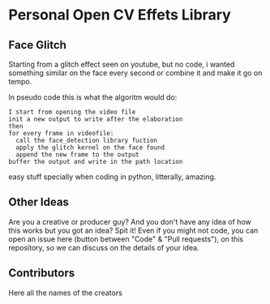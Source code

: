 # Personal Open CV Effets Library

## Face Glitch
Starting from a glitch effect seen on youtube, but no code, i wanted something similar on the face every second or combine it and make it go on tempo.

In pseudo code this is what the algoritm would do:
``` pseudocode 
I start from opening the video file
init a new output to write after the elaboration
then 
for every frame in videofile:
  call the face_detection library fuction
  apply the glitch kernel on the face found
  append the new frame to the output
buffer the output and write in the path location
```
easy stuff specially when coding in python, litterally, amazing.


## Other Ideas
Are you a creative or producer guy? And you don't have any idea of how this works but you got an idea? Spit it!
Even if you might not code, you can open an issue here (button between "Code" & "Pull requests"), on this repository, so we can discuss on the details of your idea.

## Contributors
Here all the names of the creators
